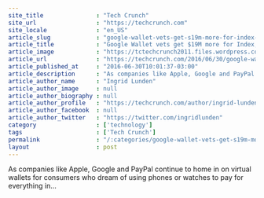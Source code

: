```yaml
---
site_title               : "Tech Crunch"
site_url                 : "https://techcrunch.com"
site_locale              : "en_US"
article_slug             : "google-wallet-vets-get-s19m-more-for-index-which-helps-offline-retailers-be-more-like-online-ones"
article_title            : "Google Wallet vets get $19M more for Index, which helps offline retailers be more like online ones"
article_image            : "https://tctechcrunch2011.files.wordpress.com/2016/06/index-new-leaf.jpg?w=764&h=400&crop=1"
article_url              : "https://techcrunch.com/2016/06/30/google-wallet-vets-get-19m-more-for-index-which-helps-offline-retailers-be-more-like-online-ones/"
article_published_at     : "2016-06-30T10:01:37-03:00"
article_description      : "As companies like Apple, Google and PayPal continue to home in on virtual wallets for consumers who dream of using phones or watches to pay for everything in..."
article_author_name      : "Ingrid Lunden"
article_author_image     : null
article_author_biography : null
article_author_profile   : "https://techcrunch.com/author/ingrid-lunden/"
article_author_facebook  : null
article_author_twitter   : "https://twitter.com/ingridlunden"
category                 : ['technology']
tags                     : ['Tech Crunch']
permalink                : "/:categories/google-wallet-vets-get-s19m-more-for-index-which-helps-offline-retailers-be-more-like-online-ones/"
layout                   : post
---
```


As companies like Apple, Google and PayPal continue to home in on virtual wallets for consumers who dream of using phones or watches to pay for everything in...
